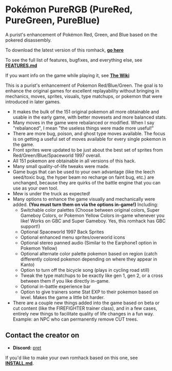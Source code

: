 # Pokémon PureRGB (PureRed, PureGreen, PureBlue)

A purist's enhancement of Pokémon Red, Green, and Blue based on the pokered disassembly.

To download the latest version of this romhack, [**go here**](https://github.com/Vortyne/pureRGB/releases/latest)

To see the full list of features, bugfixes, and everything else, see [**FEATURES.md**](FEATURES.md)

If you want info on the game while playing it, see [**The Wiki**](https://github.com/Vortyne/pureRGB/wiki)

This is a purist's enhancement of Pokemon Red/Blue/Green. The goal is to enhance the original games for excellent replayability without bringing in mechanics, moves, sprites, visuals, type matchups, or pokemon that were introduced in later games. 

- It makes the bulk of the 151 original pokemon all more obtainable and usable in the early game, with better movesets and more balanced stats. 
- Many moves in the game were rebalanced or modified. When I say "rebalanced", I mean "the useless things were made more useful!" 
- There are more bug, poison, and ghost type moves available. The focus is on getting a useful set of moves available for every single pokemon in the game. 
- Front sprites were updated to be just about the best set of sprites from Red/Green/Blue/Spaceworld 1997 overall.
- All 151 pokemon are obtainable in all versions of this hack. 
- Many small quality-of-life tweaks were made. 
- Game bugs that can be used to your own advantage (like the leech seed/toxic bug, the hyper beam no recharge on faint bug, etc.) are unchanged, because they are quirks of the battle engine that you can use as your own tool. 
- Mew is under the truck as expected!
- Many options to enhance the game visually and mechanically were added. **(You must turn them on via the options in-game!)** Including:
  - Switchable color palettes (Choose between original colors, Super Gameboy Colors, or Pokemon Yellow Colors in-game whenever you like! Works on GBC and Super Gameboy. Yes, this romhack has GBC support!)
  - Optional Spaceworld 1997 Back Sprites
  - Optional enhanced menu sprites/overworld icons
  - Optional stereo panned audio (Similar to the Earphone1 option in Pokemon Yellow)
  - Optional alternate color palette pokemon based on region (catch differently colored pokemon depending on where they appear in Kanto)
  - Option to turn off the bicycle song (plays in cycling road still)
  - Tweak the type matchups to be exactly like gen 1, gen 2, or a cross between them if you like directly in-game.
  - Optional in-battle experience bar
  - Option to give trainers some Stat EXP to their pokemon based on level. Makes the game a little bit harder.
- There are a couple new things added into the game based on beta or cut content (like the FIREFIGHTER trainer class), and in a few cases, entirely new things to facilitate quality of life changes in a fun way. Example: an NPC who can permanently remove CUT trees.

## Contact the creator on

- **Discord:** [pret][discord]

[discord]: https://discord.gg/d5dubZ3

If you'd like to make your own romhack based on this one, see [**INSTALL.md**](INSTALL.md).
